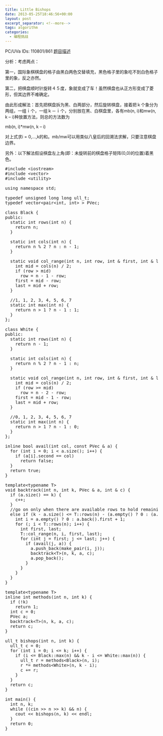```yaml
---
title: Little Bishops
date: 2013-05-25T18:46:56+00:00
layout: post
excerpt_separator: <!--more-->
tags: algorithm
categories:
  - 编程挑战
---
```

PC/UVa IDs: 110801/861 <a href="http://uva.onlinejudge.org/index.php?option=com_onlinejudge&#038;Itemid=8&#038;category=36&#038;page=show_problem&#038;problem=802" target="_blank">题目描述</a>

分析：考虑两点：
  
第一，国际象棋棋盘的格子由黑白两色交替填充，黑色格子里的象吃不到白色格子里的象，反之亦然。
  
第二，把棋盘顺时针旋转４５度，象就变成了车！虽然棋盘也从正方形变成了菱形，但其边界不难确定。
  
由此形成解法：首先把棋盘拆为黑、白两部分，然后旋转棋盘，接着把ｋ个象分为两组，一组ｉ个，一组ｋ－ｉ个，分别放在黑、白棋盘里，各有mb(n, i)和mw(n, k &#8211; i)种放置方法，则总的方法数为<!--more-->


  
mb(n, i)*mw(n, k &#8211; i)
  
对上式求i = 0,&#8230;,k的和。mb/mw可以用类似八皇后的回溯法求解，只要注意棋盘边界。
  
另外：以下解法假设棋盘左上角(即：未旋转前的棋盘格子矩阵(0,0)的位置)着黑色。

<pre class="brush: cpp; title: ; notranslate" title="">#include &lt;iostream&gt;
#include &lt;vector&gt;
#include &lt;utility&gt;

using namespace std;

typedef unsigned long long ull_t;
typedef vector&lt;pair&lt;int, int&gt; &gt; PVec;

class Black {
public:
  static int rows(int n) {
    return n;
  }

  static int cols(int n) {
    return n % 2 ? n : n - 1;
  }

  static void col_range(int n, int row, int & first, int & last) {
    int mid = cols(n) / 2;
    if (row &gt; mid)
      row = n - 1 - row;
    first = mid - row;
    last = mid + row;
  }

  //1, 1, 2, 3, 4, 5, 6, 7
  static int max(int n) {
    return n &gt; 1 ? n - 1 : 1;
  }
};

class White {
public:
  static int rows(int n) {
    return n - 1;
  }

  static int cols(int n) {
    return n % 2 ? n - 1 : n;
  }

  static void col_range(int n, int row, int & first, int & last) {
    int mid = cols(n) / 2;
    if (row &gt;= mid)
      row = n - 2 - row;
    first = mid - 1 - row;
    last = mid + row;
  }

  //0, 1, 2, 3, 4, 5, 6, 7
  static int max(int n) {
    return n &gt; 1 ? n - 1 : 0;
  }
};

inline bool avail(int col, const PVec & a) {
  for (int i = 0; i &lt; a.size(); i++) {
    if (a[i].second == col)
      return false;
  }
  return true;
}

template&lt;typename T&gt;
void backtrack(int n, int k, PVec & a, int & c) {
  if (a.size() == k) {
    c++;
  }
  //go on only when there are available rows to hold remaining bishops(one in each row)
  else if (k - a.size() &lt;= T::rows(n) - (a.empty() ? 0 : (a.back().first + 1))) {
    int i = a.empty() ? 0 : a.back().first + 1;
    for (; i &lt; T::rows(n); i++) {
      int first, last;
      T::col_range(n, i, first, last);
      for (int j = first; j &lt;= last; j++) {
        if (avail(j, a)) {
          a.push_back(make_pair(i, j));
          backtrack&lt;T&gt;(n, k, a, c);
          a.pop_back();
        }
      }
    }
  }
}

template&lt;typename T&gt;
inline int methods(int n, int k) {
  if (!k)
    return 1;
  int c = 0;
  PVec a;
  backtrack&lt;T&gt;(n, k, a, c);
  return c;
}

ull_t bishops(int n, int k) {
  ull_t c = 0;
  for (int i = 0; i &lt;= k; i++) {
    if (i &lt;= Black::max(n) && k - i &lt;= White::max(n)) {
      ull_t r = methods&lt;Black&gt;(n, i);
      r *= methods&lt;White&gt;(n, k - i);
      c += r;
    }
  }
  return c;
}

int main() {
  int n, k;
  while ((cin &gt;&gt; n &gt;&gt; k) && n) {
    cout &lt;&lt; bishops(n, k) &lt;&lt; endl;
  }
  return 0;
}
</pre>

<div class="addtoany_share_save_container addtoany_content_bottom">
  <div class="a2a_kit a2a_kit_size_32 addtoany_list a2a_target" id="wpa2a_23">
    <a class="a2a_button_facebook" href="http://www.addtoany.com/add_to/facebook?linkurl=http%3A%2F%2Fkuangtong.me%2F2013%2F05%2F25%2Flittle-bishops%2F&linkname=Little%20Bishops" title="Facebook" rel="nofollow" target="_blank"></a><a class="a2a_button_twitter" href="http://www.addtoany.com/add_to/twitter?linkurl=http%3A%2F%2Fkuangtong.me%2F2013%2F05%2F25%2Flittle-bishops%2F&linkname=Little%20Bishops" title="Twitter" rel="nofollow" target="_blank"></a><a class="a2a_button_google_plus" href="http://www.addtoany.com/add_to/google_plus?linkurl=http%3A%2F%2Fkuangtong.me%2F2013%2F05%2F25%2Flittle-bishops%2F&linkname=Little%20Bishops" title="Google+" rel="nofollow" target="_blank"></a><a class="a2a_button_sina_weibo" href="http://www.addtoany.com/add_to/sina_weibo?linkurl=http%3A%2F%2Fkuangtong.me%2F2013%2F05%2F25%2Flittle-bishops%2F&linkname=Little%20Bishops" title="Sina Weibo" rel="nofollow" target="_blank"></a><a class="a2a_dd addtoany_share_save" href="https://www.addtoany.com/share_save"></a>
  </div>
</div>